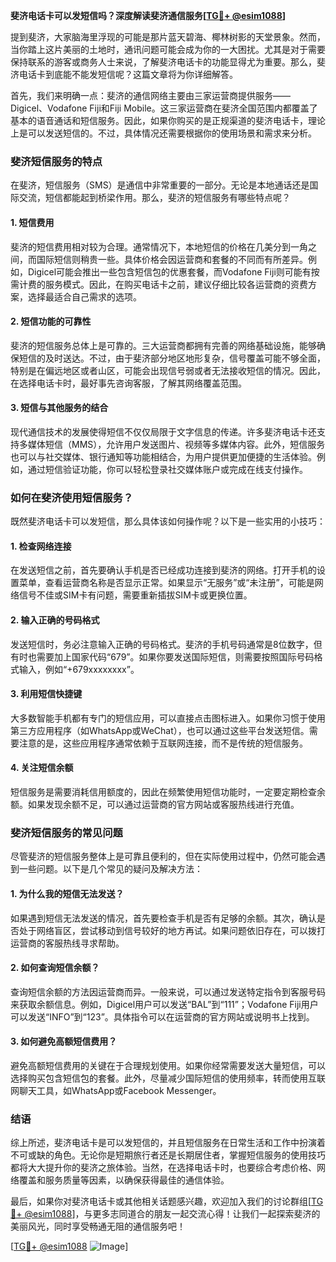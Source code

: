 **斐济电话卡可以发短信吗？深度解读斐济通信服务[[TG💪+ @esim1088](https://t.me/s/esim1088)]**

提到斐济，大家脑海里浮现的可能是那片蓝天碧海、椰林树影的天堂景象。然而，当你踏上这片美丽的土地时，通讯问题可能会成为你的一大困扰。尤其是对于需要保持联系的游客或商务人士来说，了解斐济电话卡的功能显得尤为重要。那么，斐济电话卡到底能不能发短信呢？这篇文章将为你详细解答。

首先，我们来明确一点：斐济的通信网络主要由三家运营商提供服务——Digicel、Vodafone Fiji和Fiji Mobile。这三家运营商在斐济全国范围内都覆盖了基本的语音通话和短信服务。因此，如果你购买的是正规渠道的斐济电话卡，理论上是可以发送短信的。不过，具体情况还需要根据你的使用场景和需求来分析。

### 斐济短信服务的特点

在斐济，短信服务（SMS）是通信中非常重要的一部分。无论是本地通话还是国际交流，短信都能起到桥梁作用。那么，斐济的短信服务有哪些特点呢？

#### 1. **短信费用**
   斐济的短信费用相对较为合理。通常情况下，本地短信的价格在几美分到一角之间，而国际短信则稍贵一些。具体价格会因运营商和套餐的不同而有所差异。例如，Digicel可能会推出一些包含短信包的优惠套餐，而Vodafone Fiji则可能有按需计费的服务模式。因此，在购买电话卡之前，建议仔细比较各运营商的资费方案，选择最适合自己需求的选项。

#### 2. **短信功能的可靠性**
   斐济的短信服务总体上是可靠的。三大运营商都拥有完善的网络基础设施，能够确保短信的及时送达。不过，由于斐济部分地区地形复杂，信号覆盖可能不够全面，特别是在偏远地区或者山区，可能会出现信号弱或者无法接收短信的情况。因此，在选择电话卡时，最好事先咨询客服，了解其网络覆盖范围。

#### 3. **短信与其他服务的结合**
   现代通信技术的发展使得短信不仅仅局限于文字信息的传递。许多斐济电话卡还支持多媒体短信（MMS），允许用户发送图片、视频等多媒体内容。此外，短信服务也可以与社交媒体、银行通知等功能相结合，为用户提供更加便捷的生活体验。例如，通过短信验证功能，你可以轻松登录社交媒体账户或完成在线支付操作。

### 如何在斐济使用短信服务？

既然斐济电话卡可以发短信，那么具体该如何操作呢？以下是一些实用的小技巧：

#### 1. **检查网络连接**
   在发送短信之前，首先要确认手机是否已经成功连接到斐济的网络。打开手机的设置菜单，查看运营商名称是否显示正常。如果显示“无服务”或“未注册”，可能是网络信号不佳或SIM卡有问题，需要重新插拔SIM卡或更换位置。

#### 2. **输入正确的号码格式**
   发送短信时，务必注意输入正确的号码格式。斐济的手机号码通常是8位数字，但有时也需要加上国家代码“679”。如果你要发送国际短信，则需要按照国际号码格式输入，例如“+679xxxxxxxx”。

#### 3. **利用短信快捷键**
   大多数智能手机都有专门的短信应用，可以直接点击图标进入。如果你习惯于使用第三方应用程序（如WhatsApp或WeChat），也可以通过这些平台发送短信。需要注意的是，这些应用程序通常依赖于互联网连接，而不是传统的短信服务。

#### 4. **关注短信余额**
   短信服务是需要消耗信用额度的，因此在频繁使用短信功能时，一定要定期检查余额。如果发现余额不足，可以通过运营商的官方网站或客服热线进行充值。

### 斐济短信服务的常见问题

尽管斐济的短信服务整体上是可靠且便利的，但在实际使用过程中，仍然可能会遇到一些问题。以下是几个常见的疑问及解决方法：

#### 1. **为什么我的短信无法发送？**
   如果遇到短信无法发送的情况，首先要检查手机是否有足够的余额。其次，确认是否处于网络盲区，尝试移动到信号较好的地方再试。如果问题依旧存在，可以拨打运营商的客服热线寻求帮助。

#### 2. **如何查询短信余额？**
   查询短信余额的方法因运营商而异。一般来说，可以通过发送特定指令到客服号码来获取余额信息。例如，Digicel用户可以发送“BAL”到“111”；Vodafone Fiji用户可以发送“INFO”到“123”。具体指令可以在运营商的官方网站或说明书上找到。

#### 3. **如何避免高额短信费用？**
   避免高额短信费用的关键在于合理规划使用。如果你经常需要发送大量短信，可以选择购买包含短信包的套餐。此外，尽量减少国际短信的使用频率，转而使用互联网聊天工具，如WhatsApp或Facebook Messenger。

### 结语

综上所述，斐济电话卡是可以发短信的，并且短信服务在日常生活和工作中扮演着不可或缺的角色。无论你是短期旅行者还是长期居住者，掌握短信服务的使用技巧都将大大提升你的斐济之旅体验。当然，在选择电话卡时，也要综合考虑价格、网络覆盖和服务质量等因素，以确保获得最佳的通信体验。

最后，如果你对斐济电话卡或其他相关话题感兴趣，欢迎加入我们的讨论群组[[TG💪+ @esim1088](https://t.me/s/esim1088)]，与更多志同道合的朋友一起交流心得！让我们一起探索斐济的美丽风光，同时享受畅通无阻的通信服务吧！

[[TG💪+ @esim1088](https://t.me/s/esim1088) ![Image](https://i.postimg.cc/4NQfJmqS/Snipaste-2025-05-13-00-14-12.png)]